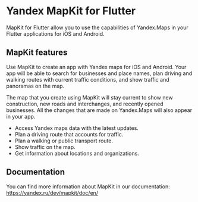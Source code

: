 # Yandex MapKit for Flutter

MapKit for Flutter allow you to use the capabilities of Yandex.Maps in your Flutter applications for iOS and Android.

## MapKit features

Use MapKit to create an app with Yandex maps for iOS and Android. Your app will be able to search for businesses and place names, plan driving and walking routes with current traffic conditions, and show traffic and panoramas on the map.

The map that you create using MapKit will stay current to show new construction, new roads and interchanges, and recently opened businesses. All the changes that are made on Yandex.Maps will also appear in your app.

- Access Yandex maps data with the latest updates.
- Plan a driving route that accounts for traffic.
- Plan a walking or public transport route.
- Show traffic on the map.
- Get information about locations and organizations.

## Documentation

You can find more information about MapKit in our documentation: https://yandex.ru/dev/mapkit/doc/en/
